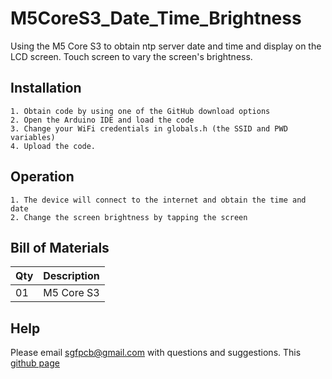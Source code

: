 # M5CoreS3_Date_Time_Brightness
Using the M5 Core S3 to obtain ntp server date and time and display on the LCD screen.
Touch screen to vary the screen's brightness.

## Installation
```
1. Obtain code by using one of the GitHub download options
2. Open the Arduino IDE and load the code
3. Change your WiFi credentials in globals.h (the SSID and PWD variables)
4. Upload the code.
```

## Operation
```
1. The device will connect to the internet and obtain the time and date
2. Change the screen brightness by tapping the screen
```

## Bill of Materials

| Qty   | Description |
| ----- | ----------- |
|  01   | M5 Core S3  |

## Help

Please email sgfpcb@gmail.com with questions and suggestions.
This [github page](https://github.com/SF1960/M5CoreS3_Date_Time_Brightness.git)
